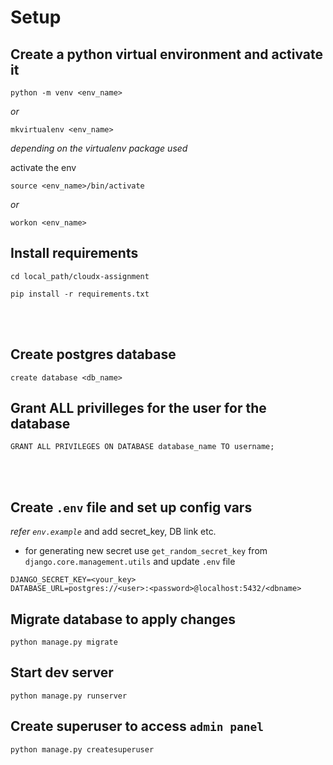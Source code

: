 # Setup

## Create a python virtual environment and activate it
```
python -m venv <env_name>
```
*or*
```
mkvirtualenv <env_name> 
```
*depending on the virtualenv package used*

activate the env
```
source <env_name>/bin/activate
```
*or*
```
workon <env_name>
``` 

## Install requirements
```
cd local_path/cloudx-assignment

pip install -r requirements.txt
```

<br>
<br>

## Create postgres database
```
create database <db_name>
```
## Grant ALL privilleges for the user for the database
```
GRANT ALL PRIVILEGES ON DATABASE database_name TO username;
```

<br>
<br>

## Create `.env` file and set up config vars 
*refer `env.example`* and add secret_key, DB link etc.

- for generating new secret use `get_random_secret_key` from `django.core.management.utils`
and update `.env` file
```
DJANGO_SECRET_KEY=<your_key>
DATABASE_URL=postgres://<user>:<password>@localhost:5432/<dbname>
```


## Migrate database to apply changes
```
python manage.py migrate
```

## Start dev server
```
python manage.py runserver
```

## Create superuser to access `admin panel`
```
python manage.py createsuperuser
```